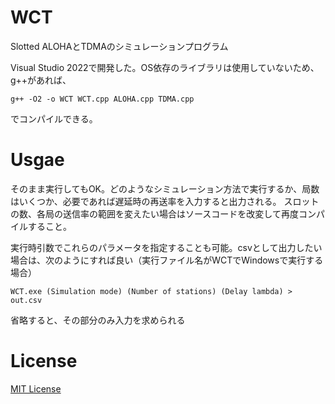 # WCT
Slotted ALOHAとTDMAのシミュレーションプログラム

Visual Studio 2022で開発した。OS依存のライブラリは使用していないため、g++があれば、
```
g++ -O2 -o WCT WCT.cpp ALOHA.cpp TDMA.cpp
```
でコンパイルできる。

# Usgae
そのまま実行してもOK。どのようなシミュレーション方法で実行するか、局数はいくつか、必要であれば遅延時の再送率を入力すると出力される。
スロットの数、各局の送信率の範囲を変えたい場合はソースコードを改変して再度コンパイルすること。

実行時引数でこれらのパラメータを指定することも可能。csvとして出力したい場合は、次のようにすれば良い（実行ファイル名がWCTでWindowsで実行する場合）
```
WCT.exe (Simulation mode) (Number of stations) (Delay lambda) > out.csv
```
省略すると、その部分のみ入力を求められる

# License
[MIT License](/LICENSE.txt)
